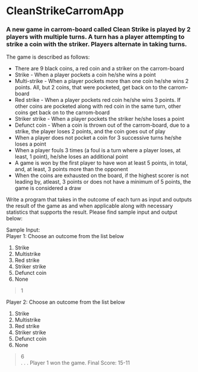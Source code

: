 # CleanStrikeCarromApp
### A new game in carrom-board called Clean Strike is played by 2 players with multiple turns. A turn has a player attempting to strike a coin with the striker. Players alternate in taking turns.

The game is described as follows:
- There are 9 black coins, a red coin and a striker on the carrom-board
- Strike - When a player pockets a coin he/she wins a point
- Multi-strike - When a player pockets more than one coin he/she wins 2 points. All, but 2 coins, that were pocketed, get back on to the carrom-board
- Red strike - When a player pockets red coin he/she wins 3 points. If other coins are pocketed along with red coin in the same turn, other coins get back on to the carrom-board
- Striker strike - When a player pockets the striker he/she loses a point
- Defunct coin - When a coin is thrown out of the carrom-board, due to a strike, the player loses 2 points, and the coin goes out of play
- When a player does not pocket a coin for 3 successive turns he/she loses a point
- When a player fouls 3 times (a foul is a turn where a player loses, at least, 1 point), he/she loses an additional point
- A game is won by the first player to have won at least 5 points, in total, and, at least, 3 points more than the opponent
- When the coins are exhausted on the board, if the highest scorer is not leading by, atleast, 3 points or does not have a minimum of 5 points, the game is considered a draw  


Write a program that takes in the outcome of each turn as input and outputs the result of the
game as and when applicable along with necessary statistics that supports the result. Please
find sample input and output below:  

Sample Input:  
Player 1: Choose an outcome from the list below
1.  Strike
2.  Multistrike
3.  Red strike
4.  Striker strike
5.  Defunct coin
6.  None
> 1

Player 2: Choose an outcome from the list below
1.  Strike
2.  Multistrike
3.  Red strike
4.  Striker strike
5.  Defunct coin
6.  None
> 6  
.
.
.
Player 1 won the game. Final Score: 15-11
